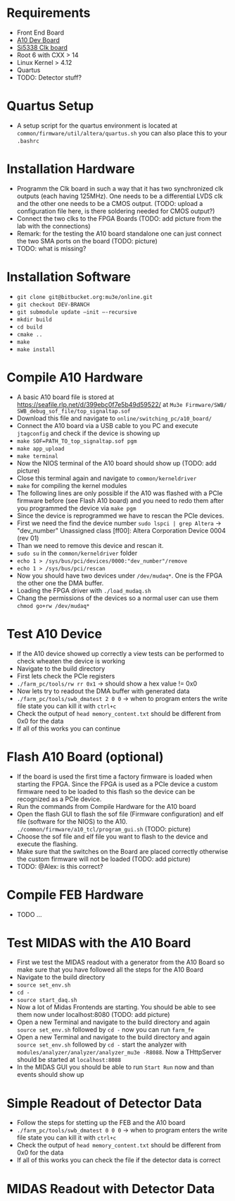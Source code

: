 # Requirements #
* Front End Board
* [A10 Dev Board](https://www.terasic.com.tw/cgi-bin/page/archive.pl?Language=English&CategoryNo=231&No=970#https://www.terasic.com.tw/attachment/archive/970/image/DE5a-Net_45d.jpg)
* [Si5338 Clk board](https://www.silabs.com/documents/public/user-guides/Si5338-EVB.pdf)
* Root 6 with CXX > 14
* Linux Kernel > 4.12
* Quartus
* TODO: Detector stuff?

# Quartus Setup #
* A setup script for the quartus environment is located at `common/firmware/util/altera/quartus.sh` you can also place this to your `.bashrc`

# Installation Hardware #
* Programm the Clk board in such a way that it has two synchronized clk outputs (each having 125MHz). One needs to be a differential LVDS clk and the other one needs to be a CMOS output.
(TODO: upload a configuration file here, is there soldering needed for CMOS output?)
* Connect the two clks to the FPGA Boards (TODO: add picture from the lab with the connections)
* Remark: for the testing the A10 board standalone one can just connect the two SMA ports on the board (TODO: picture)
* TODO: what is missing?


# Installation Software #
* `git clone git@bitbucket.org:mu3e/online.git`
* `git checkout DEV-BRANCH`
* `git submodule update —init —-recursive`
* `mkdir build`
* `cd build`
* `cmake ..`
* `make`
* `make install`

# Compile A10 Hardware #
* A basic A10 board file is stored at https://seafile.rlp.net/d/399ebc0f7e5b49d59522/ at `Mu3e Firmware/SWB/ SWB_debug_sof_file/top_signaltap.sof`
* Download this file and navigate to `online/switching_pc/a10_board/`
* Connect the A10 board via a USB cable to you PC and execute `jtagconfig` and check if the device is showing up
* `make SOF=PATH_TO_top_signaltap.sof pgm`
* `make app_upload`
* `make terminal`
* Now the NIOS terminal of the A10 board should show up (TODO: add picture)
* Close this terminal again and navigate to `common/kerneldriver`
* `make` for compiling the kernel modules
* The following lines are only possible if the A10 was flashed with a PCIe firmware before (see Flash A10 board) and you need to redo them after you programmed the device via `make pgm`
* Since the device is reprogrammed we have to rescan the PCIe devices.
* First we need the find the device number `sudo lspci | grep Altera` -> "dev_number" Unassigned class [ff00]: Altera Corporation Device 0004 (rev 01) 
* Than we need to remove this device and rescan it.
* `sudo su` in the `common/kerneldriver` folder
* `echo 1 > /sys/bus/pci/devices/0000:"dev_number"/remove`
* `echo 1 > /sys/bus/pci/rescan`
* Now you should have two devices under `/dev/mudaq*`. One is the FPGA the other one the DMA buffer.
* Loading the FPGA driver with `./load_mudaq.sh`
* Chang the permissions of the devices so a normal user can use them `chmod go+rw /dev/mudaq*`

# Test A10 Device #
* If the A10 device showed up correctly a view tests can be performed to check wheaten the device is working
* Navigate to the build directory 
* First lets check the PCIe registers 
* `./farm_pc/tools/rw rr 0x1` -> should show a hex value != 0x0
* Now lets try to readout the DMA buffer with generated data
* `./farm_pc/tools/swb_dmatest 2 0 0` -> when to program enters the write file state you can kill it with `ctrl+c`
* Check the output of `head memory_content.txt` should be different from 0x0 for the data
* If all of this works you can continue 

# Flash A10 Board (optional) #
* If the board is used the first time a factory firmware is loaded when starting the FPGA. Since the FPGA is used as a PCIe device a custom firmware need to be loaded to this flash so the device can be recognized as a PCIe device.
* Run the commands from Compile Hardware for the A10 board
* Open the flash GUI to flash the sof file (Firmware configuration) and elf file (software for the NIOS) to the A10. `./common/firmware/a10_tcl/program_gui.sh` (TODO: picture)
* Choose the sof file and elf file you want to flash to the device and execute the flashing.
* Make sure that the switches on the Board are placed correctly otherwise the custom firmware will not be loaded (TODO: add picture)
* TODO: @Alex: is this correct?

# Compile FEB Hardware #
* TODO ...

# Test MIDAS with the A10 Board #
* First we test the MIDAS readout with a generator from the A10 Board so make sure that you have followed all the steps for the A10 Board
* Navigate to the build directory
* `source set_env.sh`
* `cd -`
* `source start_daq.sh`
* Now a lot of Midas Frontends are starting. You should be able to see them now under localhost:8080
 (TODO: add picture)
* Open a new Terminal and navigate to the build directory and again `source set_env.sh` followed by `cd -` now you can run `farm_fe`
* Open a new Terminal and navigate to the build directory and again `source set_env.sh` followed by `cd -` start the analyzer with `modules/analyzer/analyzer/analyzer_mu3e -R8088`. Now a THttpServer should be started at `localhost:8088`
* In the MIDAS GUI you should be able to run `Start Run` now and than events should show up

# Simple Readout of Detector Data #
* Follow the steps for stetting up the FEB and the A10 board
* `./farm_pc/tools/swb_dmatest 0 0 0` -> when to program enters the write file state you can kill it with `ctrl+c`
* Check the output of `head memory_content.txt` should be different from 0x0 for the data
* If all of this works you can check the file if the detector data is correct

# MIDAS Readout with Detector Data #